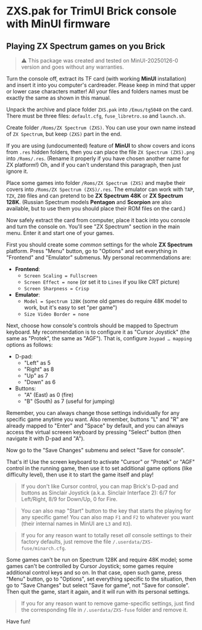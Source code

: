 # ZXS.pak for TrimUI Brick console with MinUI firmware

## Playing ZX Spectrum games on you Brick

> ⚠️ This package was created and tested on MinUI-20250126-0 version and goes without any warranties.

Turn the console off, extract its TF card (with working **MinUI** installation) and insert it into you computer's cardreader. Please keep in mind that upper or lower case characters matter! All your files and folders names must be exactly the same as shown in this manual.

Unpack the archive and place folder `ZXS.pak` into `/Emus/tg5040` on the card. There must be three files: `default.cfg`, `fuse_libretro.so` and `launch.sh`.

Create folder `/Roms/ZX Spectrum (ZXS)`. You can use your own name instead of `ZX Spectrum`, but keep `(ZXS)` part in the end.

If you are using (undocumented) feature of **MinUI** to show covers and icons from `.res` hidden folders, then you can place the file `ZX Spectrum (ZXS).png` into `/Roms/.res`. (Rename it properly if you have chosen another name for ZX platform!) Oh, and if you can't understand this paragraph, then just ignore it.

Place some games into folder `/Roms/ZX Spectrum (ZXS)` and maybe their covers into `/Roms/ZX Spectrum (ZXS)/.res`. The emulator can work with `TAP`, `TZX`, `Z80` files and can pretend to be **ZX Spectrum 48K** or **ZX Spectrum 128K**. (Russian Spectrum models **Pentagon** and **Scorpion** are also available, but to use them you should place their ROM files on the card.)

Now safely extract the card from computer, place it back into you console and turn the console on. You'll see "ZX Spectrum" section in the main menu. Enter it and start one of your games.

First you should create some *common* settings for the whole **ZX Spectrum** platform. Press "Menu" button, go to "Options" and set everything in "Frontend" and "Emulator" submenus. My personal recommendations are:

- **Frontend**:
	- `Screen Scaling = Fullscreen`
	- `Screen Effect = none` (or set it to `Lines` if you like CRT picture)
	- `Screen Sharpness = Crisp`
- **Emulator**:
	- `Model = Spectrum 128K` (some old games do require 48K model to work, but it's easy to set "per game")
	- `Size Video Border = none`
	
Next, choose how console's controls should be mapped to Spectrum keyboard. My recommendation is to configure it as "Cursor Joystick" (the same as "Protek", the same as "AGF"). That is, configure `Joypad … mapping` options as follows:

- D-pad:
	- "Left" as 5
	- "Right" as 8
	- "Up" as 7
	- "Down" as 6
- Buttons:
	- "A" (East) as 0 (fire)
	- "B" (South) as 7 (useful for jumping)

Remember, you can always change those settings individually for any specific game anytime you want. Also remember, buttons "L" and "R" are already mapped to "Enter" and "Space" by default, and you can always access the virtual screeen keyboard by pressing "Select" button (then navigate it with D-pad and "A").

Now go to the "Save Changes" submenu and select "Save for console".

That's it! Use the screen keyboard to activate "Cursor" or "Protek" or "AGF" control in the running game, then use it to set additional game options (like difficulty level), then use it to start the game itself and play!

> If you don't like Cursor control, you can map Brick's D-pad and buttons as Sinclair Joystick (a.k.a. Sinclair Interface 2): 6/7 for Left/Right, 8/9 for Down/Up, 0 for Fire.

> You can also map "Start" button to the key that starts the playing for any specific game! You can also map `F1` and `F2` to whatever you want (their internal names in MinUI are `L3` and `R3`).

> If you for any reason want to totally reset *all* console settings to their factory defaults, just remove the file `/.userdata/ZXS-fuse/minarch.cfg`.

Some games can't be run on Spectrum 128K and require 48K model; some games can't be controlled by Cursor Joystick; some games require additional control keys and so on. In that case, open such game, press "Menu" button, go to "Options", set everything specific to the situation, then go to "Save Changes" but select "Save for game", not "Save for console". Then quit the game, start it again, and it will run with its personal settings.

> If you for any reason want to remove game-specific settings, just find the corresponding file in `/.userdata/ZXS-fuse` folder and remove it.

Have fun!
